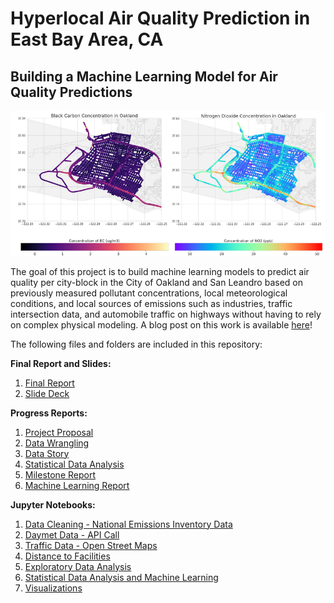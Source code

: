 # Hyperlocal Air Quality Prediction in East Bay Area, CA 
## Building a Machine Learning Model for Air Quality Predictions


<p align="center">
  <img src="Images/Image.png" alt="Hyper local AQ prediction"/>
</p>



The goal of this project is to build machine learning models to predict air quality per city-block in the City of Oakland and San Leandro based on previously measured pollutant concentrations, local meteorological conditions, and local sources of emissions such as industries, traffic intersection data, and automobile traffic on highways without having to rely on complex physical modeling. A blog post on this work is available [here](https://medium.com/@varsha.gopalakrishnan/predicting-air-quality-in-east-bay-area-california-d5afde843edf)!

The following files and folders are included in this repository: 

**Final Report and Slides:**
1) [Final Report](https://github.com/varsha2509/hyperlocal-aq-prediction/blob/master/Docs/Capstone1-Final-Report.pdf)
2) [Slide Deck](https://github.com/varsha2509/hyperlocal-aq-prediction/blob/master/Docs/Capstone1%20Slide-Deck.pdf)

**Progress Reports:** 
1) [Project Proposal](https://github.com/varsha2509/hyperlocal-aq-prediction/blob/master/Docs/Capstone1-Proposal.pdf)
2) [Data Wrangling](https://github.com/varsha2509/hyperlocal-aq-prediction/blob/master/Docs/Capstone1-Data-Wrangling.pdf)
3) [Data Story](https://github.com/varsha2509/hyperlocal-aq-prediction/blob/master/Docs/Capstone1-DataStory.pdf)
4) [Statistical Data Analysis](https://github.com/varsha2509/hyperlocal-aq-prediction/blob/master/Docs/Capstone1-Statistical-Data-Analysis.pdf)
5) [Milestone Report](https://github.com/varsha2509/hyperlocal-aq-prediction/blob/master/Docs/Capstone1-Milestone-Report.pdf)
6) [Machine Learning Report](https://github.com/varsha2509/hyperlocal-aq-prediction/blob/master/Docs/Capstone1-In%20Depth-Report.pdf)

**Jupyter Notebooks:**
1) [Data Cleaning - National Emissions Inventory Data](https://github.com/varsha2509/hyperlocal-aq-prediction/blob/master/Notebooks/Data-Cleaning-NEI-Data.ipynb)
2) [Daymet Data - API Call](https://github.com/varsha2509/hyperlocal-aq-prediction/blob/master/Notebooks/Daymet-Data-API-Call.ipynb)
3) [Traffic Data - Open Street Maps](https://github.com/varsha2509/hyperlocal-aq-prediction/blob/master/Notebooks/OSM-Traffic-Data.ipynb)
4) [Distance to Facilities](https://github.com/varsha2509/hyperlocal-aq-prediction/blob/master/Notebooks/Calculate-Distance-To-All-Facilities.ipynb)
5) [Exploratory Data Analysis](https://github.com/varsha2509/hyperlocal-aq-prediction/blob/master/Notebooks/Exploratory-Data-Analysis.ipynb) 
6) [Statistical Data Analysis and Machine Learning](https://github.com/varsha2509/hyperlocal-aq-prediction/blob/master/Notebooks/Statistical-Data-Analysis-And-Machine-Learning-All-Facilities.ipynb)
7) [Visualizations](https://github.com/varsha2509/hyperlocal-aq-prediction/blob/master/Notebooks/Visualizations.ipynb)
